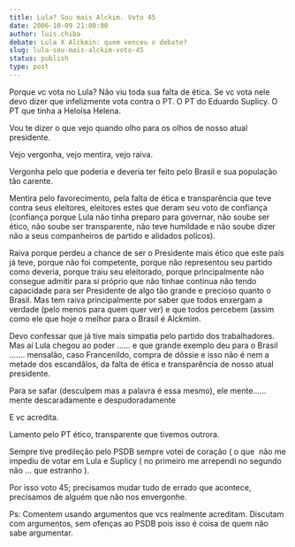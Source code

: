 ```yaml
---
title: Lula? Sou mais Alckim. Voto 45
date: 2006-10-09 21:00:00
author: luis.chiba
debate: Lula X Alckmin: quem venceu o debate?
slug: lula-sou-mais-alckim-voto-45
status: publish 
type: post
---
```


Porque vc vota no Lula? Não viu toda sua falta de ética. Se vc vota nele devo dizer que infelizmente vota contra o PT. O PT do Eduardo Suplicy. O PT que tinha a Heloísa Helena. 


Vou te dizer o que vejo quando olho para os olhos de nosso atual presidente. 


Vejo vergonha, vejo mentira, vejo raiva.


Vergonha pelo que poderia e deveria ter feito pelo Brasil e sua população tão carente. 


Mentira pelo favorecimento, pela falta de ética e transparência que teve contra seus eleitores, eleitores estes que deram seu voto de confiança (confiança porque Lula não tinha preparo para governar, não soube ser ético, não soube ser transparente, não teve humildade e não soube dizer não a seus companheiros de partido e alidados polícos). 


Raiva porque perdeu a chance de ser o Presidente mais ético que este país já teve, porque não foi competente, porque não representou seu partido como deveria, porque traiu seu eleitorado, porque principalmente não consegue admitir para si próprio que não tinhae continua não tendo capacidade para ser Presidente de algo tão grande e precioso quanto o Brasil. Mas tem raiva principalmente por saber que todos enxergam a verdade (pelo menos para quem quer ver) e que todos percebem (assim como ele que hoje o melhor para o Brasil é Alckmim. 


Devo confessar que já tive mais simpatia pelo partido dos trabalhadores. Mas aí Lula chegou ao poder ...... e que grande exemplo deu para o Brasil ....... mensalão, caso Francenildo, compra de dôssie e isso não é nem a metade dos escandâlos, da falta de ética e transparência de nosso atual presidente. 


Para se safar (desculpem mas a palavra é essa mesmo), ele mente...... mente descaradamente e despudoradamente 


E vc acredita.


Lamento pelo PT ético, transparente que tivemos outrora. 


Sempre tive predileção pelo PSDB sempre votei de coração ( o que  não me impediu de votar em Lula e Suplicy ( no primeiro me arrependi no segundo não ... que estranho ). 


Por isso voto 45; precisamos mudar tudo de errado que acontece, precisamos de alguém que não nos envergonhe. 


Ps: Comentem usando argumentos que vcs realmente acreditam. Discutam com argumentos, sem ofenças ao PSDB pois isso é coisa de quem não sabe argumentar. 


 


 


